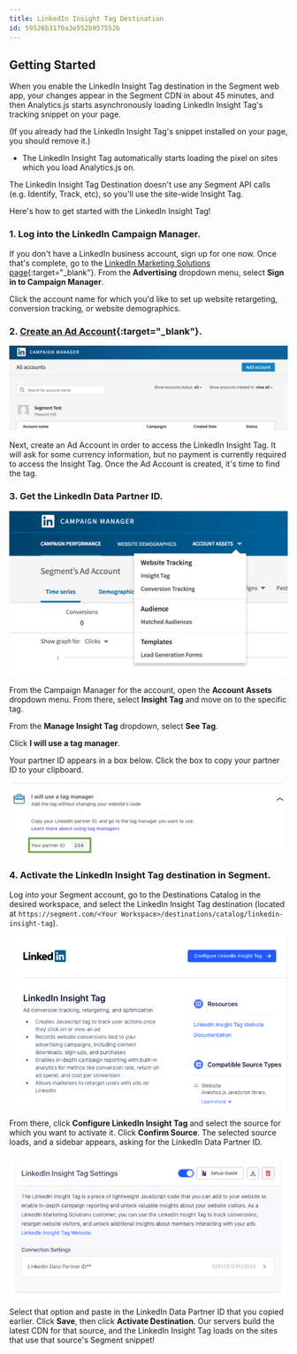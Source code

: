 ```yaml
---
title: LinkedIn Insight Tag Destination
id: 59526b3170a3e552b957552b
---
```

## Getting Started

When you enable the LinkedIn Insight Tag destination in the Segment web app, your changes appear in the Segment CDN in about 45 minutes, and then Analytics.js starts asynchronously loading LinkedIn Insight Tag's tracking snippet on your page.

(If you already had the LinkedIn Insight Tag's snippet installed on your page, you should remove it.)

- The LinkedIn Insight Tag automatically starts loading the pixel on sites which you load Analytics.js on.

The LinkedIn Insight Tag Destination doesn't use any Segment API calls (e.g. Identify, Track, etc), so you'll use the site-wide Insight Tag.

Here's how to get started with the LinkedIn Insight Tag!

### **1. Log into the LinkedIn Campaign Manager.**

If you don't have a LinkedIn business account, sign up for one now.
Once that's complete, go to the [LinkedIn Marketing Solutions page](https://business.linkedin.com/marketing-solutions/ads){:target="_blank"}. From the **Advertising** dropdown menu, select **Sign in to Campaign Manager**.

Click the account name for which you'd like to set up website retargeting, conversion tracking, or website demographics.

### **2. [Create an Ad Account](https://www.linkedin.com/ad/accounts){:target="_blank"}.**

![A screenshot of the Linkedin Campaign manager accounts page.](images/w53Sm6Jpg3.png)

Next, create an Ad Account in order to access the LinkedIn Insight Tag. It will ask for some currency information, but no payment is currently required to access the Insight Tag. Once the Ad Account is created, it's time to find the tag.

### **3. Get the LinkedIn Data Partner ID.**

![A screenshot of the LinkedIn Campaign Manager page, with the Account Assets dropdown selected.](images/K5HEnmgvse.png)

From the Campaign Manager for the account, open the **Account Assets** dropdown menu. From there, select **Insight Tag** and move on to the specific tag.

From the **Manage Insight Tag** dropdown, select **See Tag**.

Click **I will use a tag manager**.

Your partner ID appears in a box below. Click the box to copy your partner ID to your clipboard.

![A screenshot of LinkedIn's See Tag section.](images/will-use-tag-manger.png)


### **4. Activate the LinkedIn Insight Tag destination in Segment.**

Log into your Segment account, go to the Destinations Catalog in the desired workspace, and select the LinkedIn Insight Tag destination (located at `https://segment.com/<Your Workspace>/destinations/catalog/linkedin-insight-tag`).

![A screenshot of the LinkedIn destination page in the Segment catalog.](images/kyTVBLjRyI.png)

From there, click **Configure LinkedIn Insight Tag** and select the source for which you want to activate it. Click **Confirm Source**. The selected source loads, and a sidebar appears, asking for the LinkedIn Data Partner ID.

![A screenshot of the Settings page for the LinkedIn Insight Tag destination.](images/Nmad4zYvWy.png)

Select that option and paste in the LinkedIn Data Partner ID that you copied earlier. Click **Save**, then click **Activate Destination**. Our servers build the latest CDN for that source, and the LinkedIn Insight Tag loads on the sites that use that source's Segment snippet!
